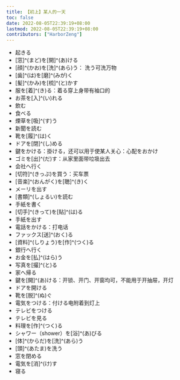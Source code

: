 ```yaml
---
title: 【初上】某人的一天
toc: false
date: 2022-08-05T22:39:19+08:00
lastmod: 2022-08-05T22:39:19+08:00
contributors: ["HarborZeng"]
---
```


- 起きる
- [窓]^(まど)を[開]^(あ)ける
- [顔]^(かお)を[洗]^(あら)う： 洗う可洗万物
- [歯]^(は)を[磨]^(みが)く
- [髪]^(かみ)を[梳]^(と)かす
- 服を[着]^(き)る：着る穿上身带有袖口的
- お茶を[入]^(い)れる
- 飲む
- 食べる
- 煙草を[吸]^(す)う
- 新聞を読む
- 靴を[履]^(は)く
- ドアを[閉]^(し)める
- 鍵をかける：掛ける，还可以用于使某人关心：心配をおかけ
- ゴミを[出]^(だ)す：从家里面带垃圾出去
- 会社へ行く
- [切符]^(きっぷ)を買う：买车票
- [音楽]^(おんがく)を[聴]^(き)く
- メーリを出す
- [書類]^(しょるい)を読む
- 手紙を書く
- [切手]^(きって)を[貼]^(は)る
- 手紙を出す
- 電話をかける：打电话
- ファックス[送]^(おく)る
- [資料]^(しりょう)を[作]^(つく)る
- 銀行へ行く
- お金を[払]^(はら)う
- 写真を[撮]^(と)る
- 家へ帰る
- 鍵を[開]^(あ)ける：开锁、开门、开窗均可，不能用于开抽屉，开灯
- ドアを開ける
- 靴を[脱]^(ぬ)ぐ
- 電気をつける：付ける电附着到灯上
- テレビをつける
- テレビを見る
- 料理を[作]^(つく)る
- シャワー（shower）を[浴]^(あ)びる
- [体]^(からだ)を[洗]^(あら)う
- [頭]^(あたま)を洗う
- 窓を閉める
- 電気を[消]^(け)す
- 寝る

